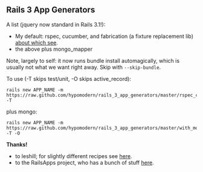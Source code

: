 ## Rails 3 App Generators

A list (jquery now standard in Rails 3.1!):

* My default: rspec, cucumber, and fabrication (a fixture replacement lib) [about which see](https://github.com/paulelliott/fabrication).
* the above plus mongo_mapper

Note, largely to self: it now runs bundle install automagically, which is usually not what we want right away. Skip with `--skip-bundle`.

To use (-T skips test/unit, -O skips active_record):

    rails new APP_NAME -m https://raw.github.com/hypomodern/rails_3_app_generators/master/rspec_cucumber_fabrication.rb -T

plus mongo:

    rails new APP_NAME -m https://raw.github.com/hypomodern/rails_3_app_generators/master/with_mongomapper.rb -T -O

**Thanks!**

* to leshill; for slightly different recipes see [here](https://github.com/leshill/rails3-app).
* to the RailsApps project, who has a bunch of stuff [here](http://railsapps.github.com/).